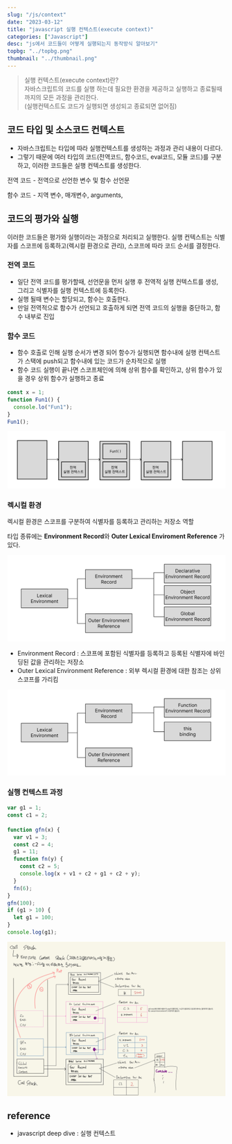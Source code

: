 ```yaml
---
slug: "/js/context"
date: "2023-03-12"
title: "javascript 실행 컨텍스트(execute context)"
categories: ["Javascript"]
desc: "js에서 코드들이 어떻게 실행되는지 동작방식 알아보기"
topbg: "../topbg.png"
thumbnail: "../thumbnail.png"
---
```


> 실행 컨텍스트(execute context)란? <br />
> 자바스크립트의 코드를 실행 하는데 필요한 환경을 제공하고 실행하고 종료될때까지의 모든 과정을 관리한다. <br />
> (실행컨텍스트도 코드가 실행되면 생성되고 종료되면 없어짐)

## 코드 타입 및 소스코드 컨텍스트

- 자바스크립트는 타입에 따라 실행컨텍스트를 생성하는 과정과 관리 내용이 다르다.
- 그렇기 때문에 여러 타입의 코드(전역코드, 함수코드, eval코드, 모듈 코드)를 구분하고, 이러한 코드들은 실행 컨텍스트를 생성한다.

전역 코드 - 전역으로 선언한 변수 및 함수 선언문

함수 코드 - 지역 변수, 매개변수, arguments,

## 코드의 평가와 실행

이러한 코드들은 평가와 실행이라는 과정으로 처리되고 실행한다.
실행 컨텍스트는 식별자를 스코프에 등록하고(렉시컬 환경으로 관리), 스코프에 따라 코드 순서를 결정한다.

### 전역 코드

- 일단 전역 코드를 평가할때, 선언문을 먼저 실행 후 전역적 실행 컨텍스트를 생성, 그리고 식별자를 실행 컨텍스트에 등록한다.
- 실행 될때 변수는 할당되고, 함수는 호출한다.
- 만일 전역적으로 함수가 선언되고 호출하게 되면 전역 코드의 실행을 중단하고, 함수 내부로 진입

### 함수 코드

- 함수 호출로 인해 실행 순서가 변경 되어 함수가 실행되면 함수내에 실행 컨텍스트가 스택에 push되고 함수내에 있는 코드가 순차적으로 실행
- 함수 코드 실행이 끝나면 스코프체인에 의해 상위 함수를 확인하고, 상위 함수가 있을 경우 상위 함수가 실행하고 종료

```js
const x = 1;
function Fun1() {
  console.lo("Fun1");
}
Fun1();
```

![실행 컨텍스트 실행 순서](stack.png)

### 렉시컬 환경

렉시컬 환경은 스코프를 구분하여 식별자를 등록하고 관리하는 저장소 역할

타입 종류에는 **Environment Record**와 **Outer Lexical Enviroment Reference** 가 있다.

![전역 렉시컬 환경의 컴포넌트](lexical.png)

- Environment Record : 스코프에 포함된 식별자를 등록하고 등록된 식별자에 바인딩된 값을 관리하는 저장소
- Outer Lexical Environment Reference : 외부 렉시컬 환경에 대한 참조는 상위 스코프를 가리킴

![함수 렉시컬 환경](funcLexical.png)

### 실행 컨텍스트 과정

```js
var g1 = 1;
const c1 = 2;

function gfn(x) {
  var v1 = 3;
  const c2 = 4;
  g1 = 11;
  function fn(y) {
    const c2 = 5;
    console.log(x + v1 + c2 + g1 + c2 + y);
  }
  fn(6);
}
gfn(100);
if (g1 > 10) {
  let g1 = 100;
}
console.log(g1);
```

![실행 컨텍스트 렉시컬 과정](procedure.jpeg)

## reference

- javascript deep dive : 실행 컨텍스트
